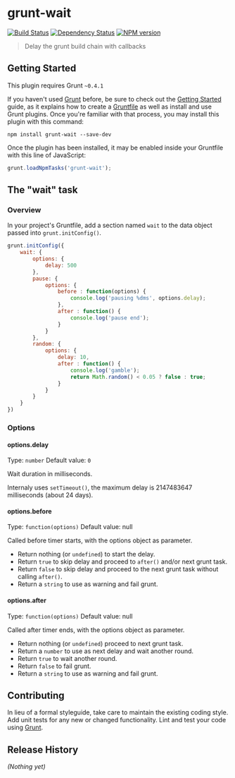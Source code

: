 # grunt-wait

[![Build Status](https://secure.travis-ci.org/Bartvds/grunt-wait.png?branch=master)](http://travis-ci.org/Bartvds/grunt-wait) [![Dependency Status](https://gemnasium.com/Bartvds/grunt-wait.png)](https://gemnasium.com/Bartvds/grunt-wait) [![NPM version](https://badge.fury.io/js/grunt-wait.png)](http://badge.fury.io/js/grunt-wait)

> Delay the grunt build chain with callbacks

## Getting Started
This plugin requires Grunt `~0.4.1`

If you haven't used [Grunt](http://gruntjs.com/) before, be sure to check out the [Getting Started](http://gruntjs.com/getting-started) guide, as it explains how to create a [Gruntfile](http://gruntjs.com/sample-gruntfile) as well as install and use Grunt plugins. Once you're familiar with that process, you may install this plugin with this command:

```shell
npm install grunt-wait --save-dev
```

Once the plugin has been installed, it may be enabled inside your Gruntfile with this line of JavaScript:

```js
grunt.loadNpmTasks('grunt-wait');
```

## The "wait" task

### Overview
In your project's Gruntfile, add a section named `wait` to the data object passed into `grunt.initConfig()`.

```js
grunt.initConfig({
	wait: {
		options: {
			delay: 500
		},
		pause: {      
			options: {
				before : function(options) {
					console.log('pausing %dms', options.delay);
				},
				after : function() {
					console.log('pause end');
				}
			}
		},
		random: {      
			options: {
				delay: 10,
				after : function() {
					console.log('gamble');
					return Math.random() < 0.05 ? false : true;
				}
			}
		}
	}
})
```

### Options

#### options.delay
Type: `number`
Default value: `0`

Wait duration in milliseconds. 

Internaly uses `setTimeout()`, the maximum delay is 2147483647 milliseconds (about 24 days).

#### options.before
Type: `function(options)`
Default value: null

Called before timer starts, with the options object as parameter. 

* Return nothing (or `undefined`) to start the delay.
* Return `true` to skip delay and proceed to `after()` and/or next grunt task. 
* Return `false` to skip delay and proceed to the next grunt task without calling `after()`. 
* Return a `string` to use as warning and fail grunt.

#### options.after
Type: `function(options)`
Default value: null

Called after timer ends, with the options object as parameter. 

* Return nothing (or `undefined`) proceed to next grunt task.
* Return a `number` to use as next delay and wait another round.
* Return `true` to wait another round.
* Return `false` to fail grunt.
* Return a `string` to use as warning and fail grunt.

## Contributing
In lieu of a formal styleguide, take care to maintain the existing coding style. Add unit tests for any new or changed functionality. Lint and test your code using [Grunt](http://gruntjs.com/).

## Release History
_(Nothing yet)_
